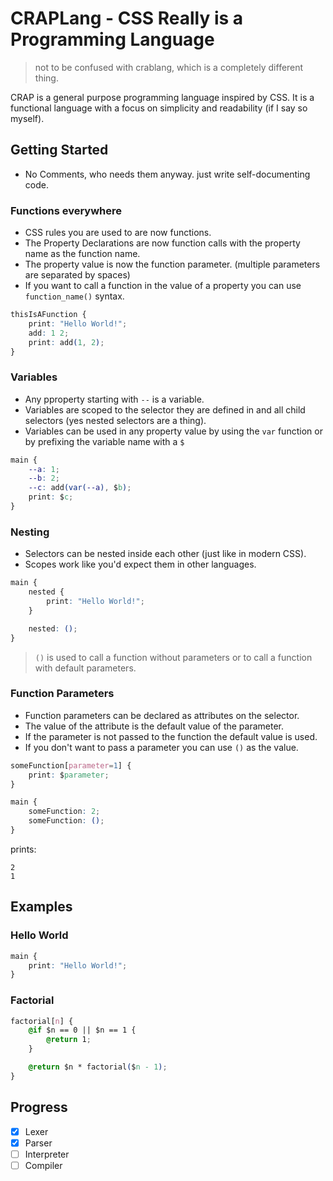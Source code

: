 # CRAPLang - CSS Really is a Programming Language
> not to be confused with crablang, which is a completely different thing.

CRAP is a general purpose programming language inspired by CSS.
It is a functional language with a focus on simplicity and readability (if I say so myself).

## Getting Started
- No Comments, who needs them anyway. just write self-documenting code.
### Functions everywhere
- CSS rules you are used to are now functions.
- The Property Declarations are now function calls with the property name as the function name.
- The property value is now the function parameter. (multiple parameters are separated by spaces)
- If you want to call a function in the value of a property you can use `function_name()` syntax.
```css
thisIsAFunction {
    print: "Hello World!";
    add: 1 2;
    print: add(1, 2);
}
```
### Variables
- Any pproperty starting with `--` is a variable.
- Variables are scoped to the selector they are defined in and all child selectors (yes nested selectors are a thing).
- Variables can be used in any property value by using the `var` function
or by prefixing the variable name with a `$`
```css
main {
    --a: 1;
    --b: 2;
    --c: add(var(--a), $b);
    print: $c;
}
```
### Nesting
- Selectors can be nested inside each other (just like in modern CSS).
- Scopes work like you'd expect them in other languages.
```css
main {
    nested {
        print: "Hello World!";
    }

    nested: ();
}
```
> `()` is used to call a function without parameters
or to call a function with default parameters.


### Function Parameters
- Function parameters can be declared as attributes on the selector.
- The value of the attribute is the default value of the parameter.
- If the parameter is not passed to the function the default value is used.
- If you don't want to pass a parameter you can use `()` as the value.
```css
someFunction[parameter=1] {
    print: $parameter;
}

main {
    someFunction: 2;
    someFunction: ();
}
```
prints:
```
2
1
```

## Examples

### Hello World
```css
main {
    print: "Hello World!";
}
```

### Factorial
```css
factorial[n] {
    @if $n == 0 || $n == 1 {
        @return 1;
    }

    @return $n * factorial($n - 1);
}
```

## Progress

- [x] Lexer
- [x] Parser
- [ ] Interpreter
- [ ] Compiler
